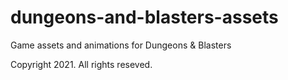 # dungeons-and-blasters-assets
Game assets and animations for Dungeons &amp; Blasters

Copyright 2021. All rights reseved.

